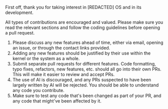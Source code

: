 First off, thank you for taking interest in \[REDACTED] OS and in its development.

All types of contributions are encouraged and valued. Please make sure you read the relevant sections and follow the coding guidelines before opening a pull request.

1. Please discuss any new features ahead of time, either via email, opening an issue, or through the contact links provided.
2. Adding any new features should be justified by their use within the kernel or the system as a whole. 
3. Submit separate pull requests for different features. Code formatting, typo fixes, refactors, new features, etc. should all go into their own PRs. This will make it easier to review and accept PRs.
4. The use of AI is discouraged, and any PRs suspected to have been largely written by AI will be rejected. You should be able to understand any code you contribute.
5. Make sure to test any code that's been changed as part of your PR, and any code that might've been affected by it.
